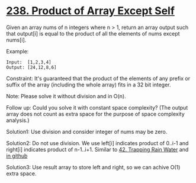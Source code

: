 # [238. Product of Array Except Self](https://leetcode.com/problems/product-of-array-except-self/)

Given an array nums of n integers where n > 1,  return an array output such that output[i] is equal to the product of all the elements of nums except nums[i].

Example:

```
Input:  [1,2,3,4]
Output: [24,12,8,6]
```

Constraint: It's guaranteed that the product of the elements of any prefix or suffix of the array (including the whole array) fits in a 32 bit integer.

Note: Please solve it without division and in O(n).

Follow up:
Could you solve it with constant space complexity? (The output array does not count as extra space for the purpose of space complexity analysis.)

Solution1: Use division and consider integer of nums may be zero.

Solution2: Do not use division. We use left[i] indicates product of 0..i-1 and right[i] indicates product of n-1..i+1. Similar to [42. Trapping Rain Water](https://leetcode.com/problems/trapping-rain-water/) and [in github](https://github.com/sunshot/LeetCode/tree/main/42.%20Trapping%20Rain%20Water)

Solution3: Use result array to store left and right, so we can achive O(1) extra space.

